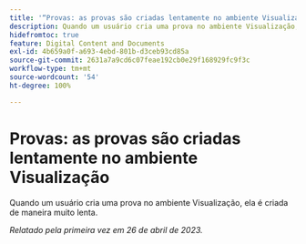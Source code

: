 ```yaml
---
title: '“Provas: as provas são criadas lentamente no ambiente Visualização”'
description: Quando um usuário cria uma prova no ambiente Visualização, ela é criada de maneira muito lenta.
hidefromtoc: true
feature: Digital Content and Documents
exl-id: 4b659a0f-a693-4ebd-801b-d3ceb93cd85a
source-git-commit: 2631a7a9cd6c07feae192cb0e29f168929fc9f3c
workflow-type: tm+mt
source-wordcount: '54'
ht-degree: 100%

---
```


# Provas: as provas são criadas lentamente no ambiente Visualização

<!--This article is by request. Article is on WF and WFP TOCs-->

Quando um usuário cria uma prova no ambiente Visualização, ela é criada de maneira muito lenta.

_Relatado pela primeira vez em 26 de abril de 2023._

